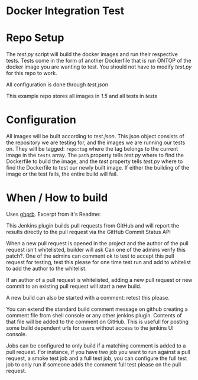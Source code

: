 Docker Integration Test
===

# Repo Setup

The _test.py_ script will build the docker images and run their respective tests. Tests come in the form of another Dockerfile that is run ONTOP of the docker image you are wanting to test. You should not have to modify _test.py_ for this repo to work.

All configuration is done through _test.json_

This example repo stores all images in _1.5_ and all tests in _tests_

# Configuration

All images will be built according to _test.json_. This json object consists of the repository we are testing for, and the images we are running our tests on. They will be tagged: `repo:tag` where the tag belongs to the current image in the `tests` array. The `path` property tells _test.py_ where to find the Dockerfile to build the image, and the _test_ property tells _test.py_ where to find the Dockerfile to test our newly built image. If either the building of the image or the test fails, the entire build will fail.

# When / How to build

Uses [ghprb](https://github.com/janinko/ghprb). Excerpt from it's Readme:

This Jenkins plugin builds pull requests from GitHub and will report the results directly to the pull request via the GitHub Commit Status API

When a new pull request is opened in the project and the author of the pull request isn't whitelisted, builder will ask Can one of the admins verify this patch?. One of the admins can comment ok to test to accept this pull request for testing, test this please for one time test run and add to whitelist to add the author to the whitelist.

If an author of a pull request is whitelisted, adding a new pull request or new commit to an existing pull request will start a new build.

A new build can also be started with a comment: retest this please.

You can extend the standard build comment message on github creating a comment file from shell console or any other jenkins plugin. Contents of that file will be added to the comment on GitHub. This is usefull for posting some build dependent urls for users without access to the jenkins UI console.

Jobs can be configured to only build if a matching comment is added to a pull request. For instance, if you have two job you want to run against a pull request, a smoke test job and a full test job, you can configure the full test job to only run if someone adds the comment full test please on the pull request.
